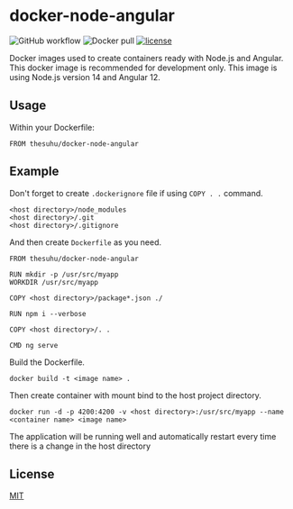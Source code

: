 # docker-node-angular

![GitHub workflow](https://github.com/thesuhu/docker-node-angular/actions/workflows/docker-image.yml/badge.svg) ![Docker pull](https://img.shields.io/docker/pulls/thesuhu/docker-node-angular) [![license](https://img.shields.io/github/license/thesuhu/docker-node-angular)](https://github.com/thesuhu/docker-node-angular/blob/master/LICENSE)

Docker images used to create containers ready with Node.js and Angular. This docker image is recommended for development only. This image is using Node.js version 14 and Angular 12.

## Usage

Within your Dockerfile:

```
FROM thesuhu/docker-node-angular
```

## Example

Don't forget to create `.dockerignore` file if using `COPY . .` command.

```
<host directory>/node_modules
<host directory>/.git
<host directory>/.gitignore
```

And then create `Dockerfile` as you need.

```
FROM thesuhu/docker-node-angular

RUN mkdir -p /usr/src/myapp
WORKDIR /usr/src/myapp

COPY <host directory>/package*.json ./

RUN npm i --verbose

COPY <host directory>/. .

CMD ng serve 
```

Build the Dockerfile.

```
docker build -t <image name> .
```

Then create container with mount bind to the host project directory.

```
docker run -d -p 4200:4200 -v <host directory>:/usr/src/myapp --name <container name> <image name>
```

The application will be running well and automatically restart every time there is a change in the host directory

## License

[MIT](https://github.com/thesuhu/docker-node-angular/blob/master/LICENSE)

